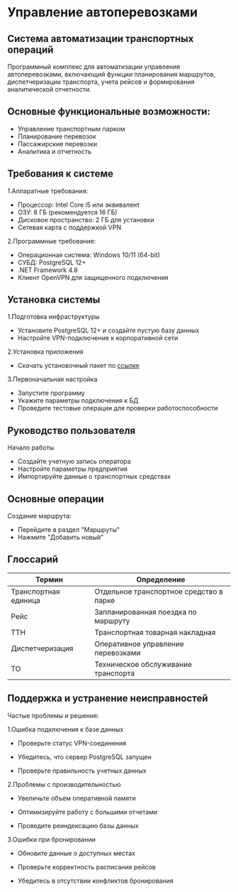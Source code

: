 # Управление автоперевозками

## Система автоматизации транспортных операций
Программный комплекс для автоматизации управления автоперевозками, включающий функции планирования маршрутов, диспетчеризации транспорта, учета рейсов и формирования аналитической отчетности.

## Основные функциональные возможности:
 - Управление транспортным парком
 - Планирование перевозок
 - Пассажирские перевозки
 - Аналитика и отчетность

## Требования к системе
1.Аппаратные требования:
 - Процессор: Intel Core i5 или эквивалент
 - ОЗУ: 8 ГБ (рекомендуется 16 ГБ)
 - Дисковое пространство: 2 ГБ для установки
 - Сетевая карта с поддержкой VPN

2.Программные требования:
 - Операционная система: Windows 10/11 (64-bit)
 - СУБД: PostgreSQL 12+
 - .NET Framework 4.8
 - Клиент OpenVPN для защищенного подключения

## Установка системы
1.Подготовка инфраструктуры

 - Установите PostgreSQL 12+ и создайте пустую базу данных
 - Настройте VPN-подключение к корпоративной сети

2.Установка приложения

 - Скачать установочный пакет по [ссылке](https://disk.yandex.ru/d/n_q13JsN2ERDEw)


3.Первоначальная настройка
 - Запустите программу
 - Укажите параметры подключения к БД
 - Проведите тестовые операции для проверки работоспособности

## Руководство пользователя
Начало работы
 - Создайте учетную запись оператора
 - Настройте параметры предприятия
 - Импортируйте данные о транспортных средствах

## Основные операции
Создание маршрута:
 - Перейдите в раздел "Маршруты"
 - Нажмите "Добавить новый"

## Глоссарий

| Термин		      | Определение                            |
|-----------------------------|----------------------------------------|
| Транспортная единица        |	Отдельное транспортное средство в парке|
| Рейс	                      | Запланированная поездка по маршруту    |
| ТТН	                      | Транспортная товарная накладная        |
| Диспетчеризация	      | Оперативное управление перевозками     |
| ТО	                      | Техническое обслуживание транспорта    |

## Поддержка и устранение неисправностей
Частые проблемы и решения:

1.Ошибка подключения к базе данных

 - Проверьте статус VPN-соединения

 - Убедитесь, что сервер PostgreSQL запущен

 - Проверьте правильность учетных данных

2.Проблемы с производительностью

 - Увеличьте объем оперативной памяти

 - Оптимизируйте работу с большими отчетами

 - Проведите реиндексацию базы данных

3.Ошибки при бронировании

 - Обновите данные о доступных местах

 - Проверьте корректность расписания рейсов

 - Убедитесь в отсутствии конфликтов бронирования
